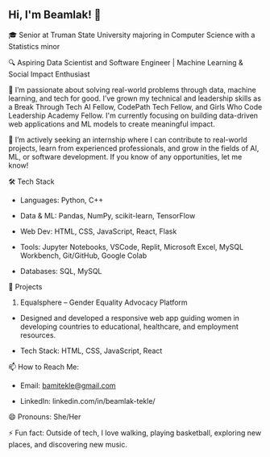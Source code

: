 ## Hi, I'm Beamlak! 👋
🎓 Senior at Truman State University majoring in Computer Science with a Statistics minor

🔍 Aspiring Data Scientist and Software Engineer | Machine Learning & Social Impact Enthusiast



🌱 I’m passionate about solving real-world problems through data, machine learning, and tech for good. I’ve grown my technical and leadership skills as a Break Through Tech AI Fellow, CodePath Tech Fellow, and Girls Who Code Leadership Academy Fellow. I'm currently focusing on building data-driven web applications and ML models to create meaningful impact.


🤔 I’m actively seeking an internship where I can contribute to real-world projects, learn from experienced professionals, and grow in the fields of AI, ML, or software development. If you know of any opportunities, let me know!




🛠 Tech Stack

- Languages: Python, C++

- Data & ML: Pandas, NumPy, scikit-learn, TensorFlow

- Web Dev: HTML, CSS, JavaScript, React, Flask

- Tools: Jupyter Notebooks, VSCode, Replit, Microsoft Excel, MySQL Workbench, Git/GitHub, Google Colab

- Databases: SQL, MySQL




🚀 Projects

1. Equalsphere – Gender Equality Advocacy Platform
   
- Designed and developed a responsive web app guiding women in developing countries to educational, healthcare, and employment resources.

- Tech Stack: HTML, CSS, JavaScript, React




📫 How to Reach Me: 

- Email: bamitekle@gmail.com

- LinkedIn: linkedin.com/in/beamlak-tekle/




😄 Pronouns: She/Her



⚡ Fun fact: Outside of tech, I love walking, playing basketball, exploring new places, and discovering new music.
<!--
**BeamlakTekle/BeamlakTekle** is a ✨ _special_ ✨ repository because its `README.md` (this file) appears on your GitHub profile.




 


-->
